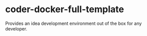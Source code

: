 # coder-docker-full-template
Provides an idea development environment out of the box for any developer.
